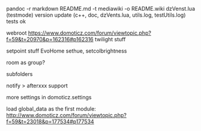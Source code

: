 pandoc -r markdown README.md -t mediawiki -o README.wiki
dzVenst.lua (testmode)
version update (c++, doc, dzVents.lua, utils.log, testUtils.log)
tests ok

webroot https://www.domoticz.com/forum/viewtopic.php?f=59&t=20970&p=162316#p162316
twilight stuff

setpoint stuff EvoHome
sethue, setcolbrightness

room as group?

subfolders

notify > afterxxx support

more settings in domoticz.settings

load global_data as the first module: http://www.domoticz.com/forum/viewtopic.php?f=59&t=23018&p=177534#p177534
